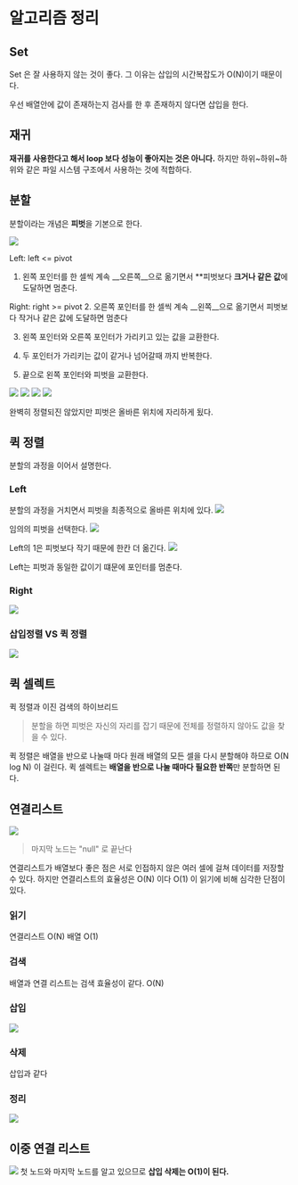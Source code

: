 # 알고리즘 정리

## Set
Set 은 잘 사용하지 않는 것이 좋다. 
그 이유는 삽입의 시간복잡도가 O(N)이기 때문이다.

우선 배열안에 값이 존재하는지 검사를 한 후 
존재하지 않다면 삽입을 한다.
 
## 재귀
**재귀를 사용한다고 해서 loop 보다 성능이 좋아지는 것은 아니다.**
하지만 하위~하위~하위와 같은 파일 시스템 구조에서 사용하는 것에 적합하다.

## 분할
분할이라는 개념은 **피벗**을 기본으로 한다.

![](res/division/1.png)

Left: left <= pivot 
1. 왼쪽 포인터를 한 셀씩 계속 __오른쪽__으로 옮기면서 **피벗보다 **크거나 같은 값**에 도달하면 멈춘다.

Right: right >= pivot
2. 오른쪽 포인터를 한 셀씩 계속 __왼쪽__으로 옮기면서 피벗보다 작거나 같은 값에 도달하면 멈춘다

3. 왼쪽 포인터와 오른쪽 포인터가 가리키고 있는 값을 교환한다.

4. 두 포인터가 가리키는 값이 같거나 넘어갈때 까지 반복한다.

5. 끝으로 왼쪽 포인터와 피벗을 교환한다. 

![](res/division/2.png)
![](res/division/3.png)
![](res/division/4.png)
![](res/division/5.png)

완벽히 정렬되진 않았지만 피벗은 올바른 위치에 자리하게 됬다.

## 퀵 정렬
분할의 과정을 이어서 설명한다.

### Left
분할의 과정을 거치면서 피벗을 최종적으로 올바른 위치에 있다.
![](res/quick/1.png)

임의의 피벗을 선택한다. 
![](res/quick/2.png)

Left의 1은 피벗보다 작기 때문에 한칸 더 옮긴다. 
![](res/quick/3.png)

Left는 피벗과 동일한 값이기 떄문에 포인터를 멈춘다.

### Right

![](res/quick/4.png)

### 삽입정렬 VS 퀵 정렬
![](res/quick/compare.png)

## 퀵 셀렉트
퀵 정렬과 이진 검색의 하이브리드
> 분할을 하면 피벗은 자신의 자리를 잡기 때문에 전체를 정렬하지 않아도 값을 찾을 수 있다.

퀵 정렬은 배열을 반으로 나눌때 마다 원래 배열의 모든 셀을 다시 분할해야 하므로 O(N log N) 이 걸린다. 
퀵 셀렉트는 **배열을 반으로 나눌 때마다 필요한 반쪽**만 분할하면 된다. 

## 연결리스트

![](res/node/2.png)
> 마지막 노드는 "null" 로 끝난다

연결리스트가 배열보다 좋은 점은 서로 인접하지 않은 여러 셀에 걸쳐 데이터를 저장할 수 있다.
하지만 연결리스트의 효율성은 O(N) 이다 O(1) 이 읽기에 비해 심각한 단점이 있다. 

### 읽기
연결리스트 O(N) 배열 O(1)

### 검색
배열과 연결 리스트는 검색 효율성이 같다. O(N)

### 삽입 
![](res/node/3.png)

### 삭제
삽입과 같다

### 정리 
![](res/node/4.png)

## 이중 연결 리스트
![](res/node/5.png)
첫 노드와 마지막 노드를 알고 있으므로 
**삽입 삭제는 O(1)이 된다.**